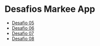# Desafios Markee App

- [Desafio 05](https://github.com/vmoliveira91/marke-app/pull/1)
- [Desafio 06](https://github.com/vmoliveira91/marke-app/pull/2)
- [Desafio 07](https://github.com/vmoliveira91/marke-app/pull/3)
- [Desafio 08](https://github.com/vmoliveira91/marke-app/pull/4)